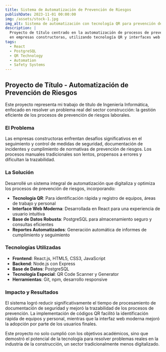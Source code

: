 ```yaml
---
title: Sistema de Automatización de Prevención de Riesgos
publishDate: 2023-11-01 00:00:00
img: /assets/stock-1.jpg
img_alt: Sistema de automatización con tecnología QR para prevención de riesgos laborales
description: |
  Proyecto de título centrado en la automatización de procesos de prevención de riesgos 
  en empresas constructoras, utilizando tecnología QR y interfaces web modernas.
tags:
  - React
  - PostgreSQL
  - QR Technology
  - Automation
  - Safety Systems
---
```


## Proyecto de Título - Automatización de Prevención de Riesgos

Este proyecto representa mi trabajo de título de Ingeniería Informática, enfocado en resolver un problema real del sector construcción: la gestión eficiente de los procesos de prevención de riesgos laborales.

### El Problema

Las empresas constructoras enfrentan desafíos significativos en el seguimiento y control de medidas de seguridad, documentación de incidentes y cumplimiento de normativas de prevención de riesgos. Los procesos manuales tradicionales son lentos, propensos a errores y dificultan la trazabilidad.

### La Solución

Desarrollé un sistema integral de automatización que digitaliza y optimiza los procesos de prevención de riesgos, incorporando:

- **Tecnología QR**: Para identificación rápida y registro de equipos, áreas de trabajo y personal
- **Interface Web Moderna**: Desarrollada en React para una experiencia de usuario intuitiva
- **Base de Datos Robusta**: PostgreSQL para almacenamiento seguro y consultas eficientes
- **Reportes Automatizados**: Generación automática de informes de cumplimiento y seguimiento

### Tecnologías Utilizadas

- **Frontend**: React.js, HTML5, CSS3, JavaScript
- **Backend**: Node.js con Express
- **Base de Datos**: PostgreSQL
- **Tecnología Especial**: QR Code Scanner y Generator
- **Herramientas**: Git, npm, desarrollo responsive

### Impacto y Resultados

El sistema logró reducir significativamente el tiempo de procesamiento de documentación de seguridad y mejoró la trazabilidad de los procesos de prevención. La implementación de códigos QR facilitó la identificación rápida de equipos y personal, mientras que la interfaz web moderna mejoró la adopción por parte de los usuarios finales.

Este proyecto no solo cumplió con los objetivos académicos, sino que demostró el potencial de la tecnología para resolver problemas reales en la industria de la construcción, un sector tradicionalmente menos digitalizado. 